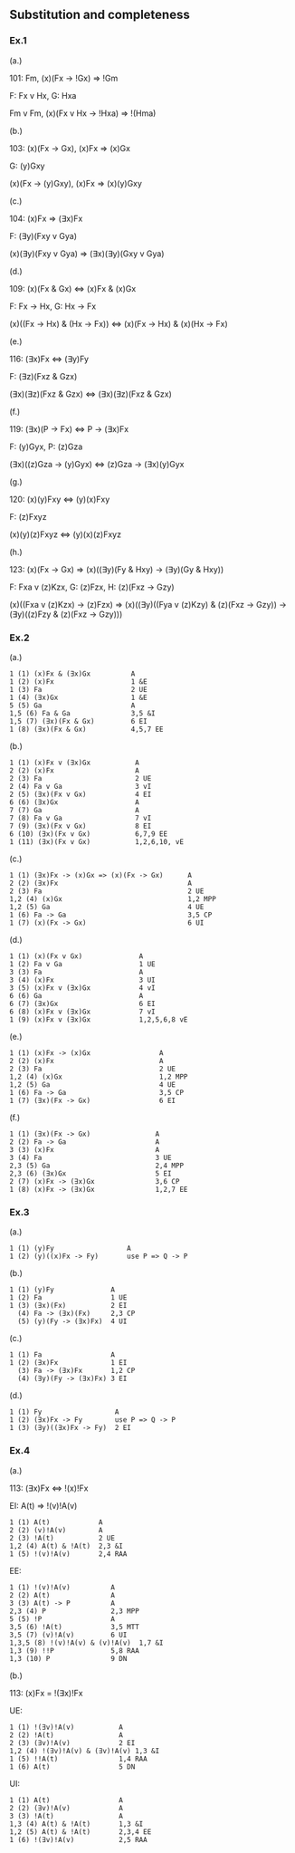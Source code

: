 ## Substitution and completeness

### Ex.1

(a.)

101: Fm, (x)(Fx -> !Gx) => !Gm

F: Fx v Hx, G: Hxa

Fm v Fm, (x)(Fx v Hx -> !Hxa) => !(Hma)

(b.)

103: (x)(Fx -> Gx), (x)Fx => (x)Gx

G: (y)Gxy

(x)(Fx -> (y)Gxy), (x)Fx => (x)(y)Gxy

(c.)

104: (x)Fx => (∃x)Fx

F: (∃y)(Fxy v Gya)

(x)(∃y)(Fxy v Gya) => (∃x)(∃y)(Gxy v Gya)

(d.)

109: (x)(Fx & Gx) <=> (x)Fx & (x)Gx

F: Fx -> Hx, G: Hx -> Fx

(x)((Fx -> Hx) & (Hx -> Fx)) <=> (x)(Fx -> Hx) & (x)(Hx -> Fx)

(e.)

116: (∃x)Fx <=> (∃y)Fy

F: (∃z)(Fxz & Gzx)

(∃x)(∃z)(Fxz & Gzx) <=> (∃x)(∃z)(Fxz & Gzx)

(f.)

119: (∃x)(P -> Fx) <=> P -> (∃x)Fx

F: (y)Gyx, P: (z)Gza

(∃x)((z)Gza -> (y)Gyx) <=> (z)Gza -> (∃x)(y)Gyx

(g.)

120: (x)(y)Fxy <=> (y)(x)Fxy

F: (z)Fxyz

(x)(y)(z)Fxyz <=> (y)(x)(z)Fxyz

(h.)

123: (x)(Fx -> Gx) => (x)((∃y)(Fy & Hxy) -> (∃y)(Gy & Hxy))

F: Fxa v (z)Kzx, G: (z)Fzx, H: (z)(Fxz -> Gzy)

(x)((Fxa v (z)Kzx) -> (z)Fzx) => (x)((∃y)((Fya v (z)Kzy) & (z)(Fxz -> Gzy)) -> (∃y)((z)Fzy & (z)(Fxz -> Gzy)))

### Ex.2

(a.)

```
1 (1) (x)Fx & (∃x)Gx          A
1 (2) (x)Fx                   1 &E
1 (3) Fa                      2 UE
1 (4) (∃x)Gx                  1 &E
5 (5) Ga                      A
1,5 (6) Fa & Ga               3,5 &I
1,5 (7) (∃x)(Fx & Gx)         6 EI
1 (8) (∃x)(Fx & Gx)           4,5,7 EE
```

(b.)

```
1 (1) (x)Fx v (∃x)Gx           A
2 (2) (x)Fx                    A
2 (3) Fa                       2 UE
2 (4) Fa v Ga                  3 vI
2 (5) (∃x)(Fx v Gx)            4 EI
6 (6) (∃x)Gx                   A
7 (7) Ga                       A
7 (8) Fa v Ga                  7 vI
7 (9) (∃x)(Fx v Gx)            8 EI
6 (10) (∃x)(Fx v Gx)           6,7,9 EE
1 (11) (∃x)(Fx v Gx)           1,2,6,10, vE
```

(c.)

```
1 (1) (∃x)Fx -> (x)Gx => (x)(Fx -> Gx)      A
2 (2) (∃x)Fx                                A
2 (3) Fa                                    2 UE
1,2 (4) (x)Gx                               1,2 MPP
1,2 (5) Ga                                  4 UE
1 (6) Fa -> Ga                              3,5 CP
1 (7) (x)(Fx -> Gx)                         6 UI
```

(d.)

```
1 (1) (x)(Fx v Gx)              A
1 (2) Fa v Ga                   1 UE
3 (3) Fa                        A
3 (4) (x)Fx                     3 UI
3 (5) (x)Fx v (∃x)Gx            4 vI
6 (6) Ga                        A
6 (7) (∃x)Gx                    6 EI
6 (8) (x)Fx v (∃x)Gx            7 vI
1 (9) (x)Fx v (∃x)Gx            1,2,5,6,8 vE
```

(e.)

```
1 (1) (x)Fx -> (x)Gx                 A
2 (2) (x)Fx                          A
2 (3) Fa                             2 UE
1,2 (4) (x)Gx                        1,2 MPP
1,2 (5) Ga                           4 UE
1 (6) Fa -> Ga                       3,5 CP
1 (7) (∃x)(Fx -> Gx)                 6 EI
```

(f.)

```
1 (1) (∃x)(Fx -> Gx)                A
2 (2) Fa -> Ga                      A
3 (3) (x)Fx                         A
3 (4) Fa                            3 UE
2,3 (5) Ga                          2,4 MPP
2,3 (6) (∃x)Gx                      5 EI
2 (7) (x)Fx -> (∃x)Gx               3,6 CP
1 (8) (x)Fx -> (∃x)Gx               1,2,7 EE
```

### Ex.3

(a.)

```
1 (1) (y)Fy                  A
1 (2) (y)((x)Fx -> Fy)       use P => Q -> P
```

(b.)

```
1 (1) (y)Fy              A
1 (2) Fa                 1 UE
1 (3) (∃x)(Fx)           2 EI
  (4) Fa -> (∃x)(Fx)     2,3 CP
  (5) (y)(Fy -> (∃x)Fx)  4 UI
```

(c.)

```
1 (1) Fa                 A
1 (2) (∃x)Fx             1 EI
  (3) Fa -> (∃x)Fx       1,2 CP
  (4) (∃y)(Fy -> (∃x)Fx) 3 EI
```

(d.)

```
1 (1) Fy                  A
1 (2) (∃x)Fx -> Fy        use P => Q -> P
1 (3) (∃y)((∃x)Fx -> Fy)  2 EI
```

### Ex.4

(a.)

113: (∃x)Fx <=> !(x)!Fx

EI: A(t) => !(v)!A(v)

```
1 (1) A(t)            A
2 (2) (v)!A(v)        A
2 (3) !A(t)           2 UE
1,2 (4) A(t) & !A(t)  2,3 &I
1 (5) !(v)!A(v)       2,4 RAA
```

EE:

```
1 (1) !(v)!A(v)          A
2 (2) A(t)               A
3 (3) A(t) -> P          A
2,3 (4) P                2,3 MPP
5 (5) !P                 A
3,5 (6) !A(t)            3,5 MTT
3,5 (7) (v)!A(v)         6 UI
1,3,5 (8) !(v)!A(v) & (v)!A(v)  1,7 &I
1,3 (9) !!P              5,8 RAA
1,3 (10) P               9 DN
```

(b.)

113: (x)Fx = !(∃x)!Fx

UE:

```
1 (1) !(∃v)!A(v)           A
2 (2) !A(t)                A
2 (3) (∃v)!A(v)            2 EI
1,2 (4) !(∃v)!A(v) & (∃v)!A(v) 1,3 &I
1 (5) !!A(t)               1,4 RAA
1 (6) A(t)                 5 DN
```

UI:

```
1 (1) A(t)                 A
2 (2) (∃v)!A(v)            A
3 (3) !A(t)                A
1,3 (4) A(t) & !A(t)       1,3 &I
1,2 (5) A(t) & !A(t)       2,3,4 EE
1 (6) !(∃v)!A(v)           2,5 RAA 
```